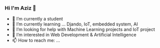 ### Hi I'm Aziz 👋

- 🔭 I’m currently a student 
- 🌱 I’m currently learning ... Djando, IoT, embedded system, AI
- 🤔 I’m looking for help with Machine Learning projects and IoT project
- 👀 I’m interested in Web Development & Artificial Intelligence
- 📫 How to reach me: ...




<!--
**mrdrag0n/mrdrag0n** is a ✨ _special_ ✨ repository because its `README.md` (this file) appears on your GitHub profile.

Here are some ideas to get you started:

- 🔭 I’m currently working on ...
- 🌱 I’m currently learning ...
- 👯 I’m looking to collaborate on ...
- 🤔 I’m looking for help with ...
- 💬 Ask me about ...
- 📫 How to reach me: ...
- 😄 Pronouns: ...
- ⚡ Fun fact: ...
-->

